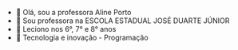 - 👋 Olá, sou a professora Aline Porto
- 👀 Sou professora na ESCOLA ESTADUAL JOSÉ DUARTE JÚNIOR
- 🌱 Leciono nos 6°, 7° e 8° anos
- 💞️ Tecnologia e inovação - Programação


<!---
ProfessoraAlinePorto/ProfessoraAlinePorto is a ✨ special ✨ repository because its `README.md` (this file) appears on your GitHub profile.
You can click the Preview link to take a look at your changes.
--->
